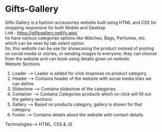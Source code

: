 # Gifts-Gallery
Gifts Gallery is a fashion accessories website built using HTML and CSS for shopping responsive for both Mobile and Desktop <br />
Link : https://giftsgallery.netlify.app/  <br />
Its have various categories options like Watches, Bags, Perfumes, etc. which can be seen by tab select option.  <br />
So, this website can be use for showcasing the product instead of posting on social media or stories, or sending images to everyone; they can choose from the website and can book using details given on website.  <br />
Website Sections <br />
1. Loader --> Loader is added for click response on product category.
2. Header --> Contains header of the website with social media links we can define.
4. Slideshow --> Contains slideshow of the categories.
5. Container --> Contains Categories products which on click will fill out the gallery sections.
6. Gallery --> Based on products category, gallery is shown for that category.
7. Footer --> Contains details about the website with contact details.

Technologies--> HTML, CSS & JS
